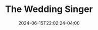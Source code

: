 ---
title: The Wedding Singer
Theatre: The Island Theater
Venue: The Island Theater
Season: 2024
date: 2024-06-15T22:02:24-04:00
opening_date: 2024-08-09
closing_date: 2024-08-18
showtimes:
  - 2024-08-09 19:30:00
  - 2024-08-10 19:30:00
  - 2024-08-11 14:00:00
  - 2024-08-13 19:30:00
  - 2024-08-15 19:30:00
  - 2024-08-16 19:30:00
  - 2024-08-17 19:30:00
  - 2024-08-18 14:00:00
featured_image: 
featured_image_alt: 
featured_image_caption: 
featured_image_attr: 
featured_image_attr_link: 
playbill:
Website: 
Tickets: 
show_details: 
cast:
crew:
orchestra:
genres: 
Description: 
---